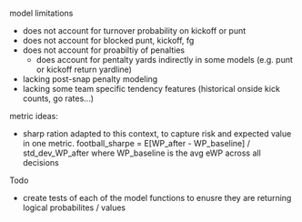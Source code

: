 model limitations
- does not account for turnover probability on kickoff or punt
- does not account for blocked punt, kickoff, fg
- does not account for proabiltiy of penalties
    - does account for pentalty yards indirectly in some models (e.g. punt or kickoff return yardline)
- lacking post-snap penalty modeling
- lacking some team specific tendency features (historical onside kick counts, go rates...)

metric ideas:
- sharp ration adapted to this context, to capture risk and expected value in one metric.
    football_sharpe = E[WP_after - WP_baseline] / std_dev_WP_after where WP_baseline is the avg eWP across all decisions


Todo
- create tests of each of the model functions to enusre they are returning logical probabilites / values